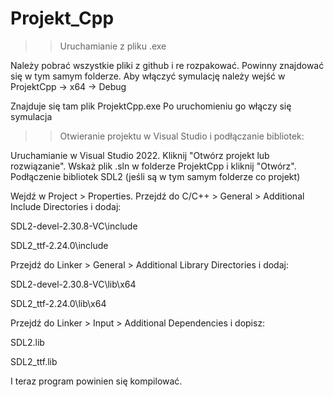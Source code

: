 # Projekt_Cpp

>> Uruchamianie z pliku .exe

Należy pobrać wszystkie pliki z github i re rozpakować. Powinny znajdować się w tym samym folderze.
Aby włączyć symulację należy wejść w ProjektCpp -> x64 -> Debug 

Znajduje się tam plik ProjektCpp.exe
Po uruchomieniu go włączy się symulacja



>> Otwieranie projektu w Visual Studio i podłączanie bibliotek:

Uruchamianie w Visual Studio 2022.
Kliknij "Otwórz projekt lub rozwiązanie".
Wskaż plik .sln w folderze ProjektCpp i kliknij "Otwórz".
Podłączenie bibliotek SDL2 (jeśli są w tym samym folderze co projekt)

Wejdź w Project > Properties.
Przejdź do C/C++ > General > Additional Include Directories i dodaj:

SDL2-devel-2.30.8-VC\include

SDL2_ttf-2.24.0\include

Przejdź do Linker > General > Additional Library Directories i dodaj:

SDL2-devel-2.30.8-VC\lib\x64

SDL2_ttf-2.24.0\lib\x64

Przejdź do Linker > Input > Additional Dependencies i dopisz:


SDL2.lib

SDL2_ttf.lib

I teraz program powinien się kompilować.
